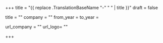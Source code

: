 +++
title = "{{ replace .TranslationBaseName "-" " " | title }}"
draft = false


title = ""
company = ""
from_year = 
to_year = 

url_company = ""
url_logo= ""

+++
